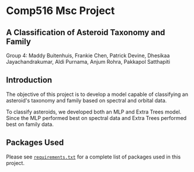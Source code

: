 # Comp516 Msc Project #
## A Classification of Asteroid Taxonomy and Family ##
Group 4: Maddy Buitenhuis, Frankie Chen, Patrick Devine, Dhesikaa Jayachandrakumar, Aldi Purnama, Anjum Rohra, Pakkapol Satthapiti

## Introduction ##

The objective of this project is to develop a model capable of classifying an asteroid's taxonomy and family based on spectral and orbital data.

To classify asteroids, we developed both an MLP and Extra Trees model. Since the MLP performed best on spectral data and Extra Trees performed best on family data. 

## Packages Used ##

Please see [`requirements.txt`](https://github.com/mlbuiten515/Comp516/blob/main/requirements.txt) for a complete list of packages used in this project.

